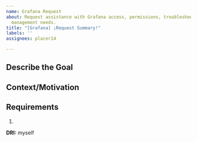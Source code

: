 ```yaml
---
name: Grafana Request
about: Request assistance with Grafana access, permissions, troubleshooting, and other
  management needs.
title: "[Grafana] ¡Request Summary!"
labels: ''
assignees: placer14

---
```


<!-- detail (but briefly) the expectations you have once this request is complete -->
## Describe the Goal


<!-- include information here which is helpful toward engineers making independent decisions without stakeholders. simple requests may ignore this section, but more complex request should consider what might need to be known in advance and add it -->
## Context/Motivation


<!-- are there any special concerns to consider? priority, confidentiality, deadlines, etc -->
## Requirements
1. 


<!-- we would like someone to contact in the event we don't know what to do next. if this is not you, please update this -->
**DRI:** myself

